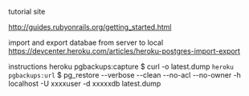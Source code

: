 tutorial site

http://guides.rubyonrails.org/getting_started.html


import and export databae from server to local
https://devcenter.heroku.com/articles/heroku-postgres-import-export

instructions
heroku pgbackups:capture
$ curl -o latest.dump `heroku pgbackups:url`
$ pg_restore --verbose --clean --no-acl --no-owner -h localhost -U xxxxuser -d xxxxxdb latest.dump